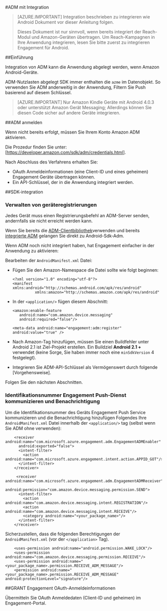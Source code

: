 <properties
    pageTitle="Azure Mobile Engagement Android SDK-Integration"
    description="Neueste Updates und Verfahren für Android SDK für Azure Mobile Engagement"
    services="mobile-engagement"
    documentationCenter="mobile"
    authors="piyushjo"
    manager="dwrede"
    editor="" />

<tags
    ms.service="mobile-engagement"
    ms.workload="mobile"
    ms.tgt_pltfrm="mobile-android"
    ms.devlang="Java"
    ms.topic="article"
    ms.date="08/19/2016"
    ms.author="piyushjo" />


#<a name="how-to-integrate-adm-with-engagement"></a>ADM mit Integration

> [AZURE.IMPORTANT] Integration beschrieben zu integrieren wie Android Dokument vor dieser Anleitung folgen.
>
> Dieses Dokument ist nur sinnvoll, wenn bereits integriert der Reach-Modul und Amazon-Geräten übertragen. Um Reach-Kampagnen in Ihre Anwendung integrieren, lesen Sie bitte zuerst zu integrieren Engagement für Android.

##<a name="introduction"></a>Einführung

Integration von ADM kann die Anwendung abgelegt werden, wenn Amazon Android-Geräte.

ADM-Nutzlasten abgelegt SDK immer enthalten die `azme` im Datenobjekt. So verwenden Sie ADM anderweitig in der Anwendung, Filtern Sie Push basierend auf diesem Schlüssel.

> [AZURE.IMPORTANT] Nur Amazon Kindle Geräte mit Android 4.0.3 oder unterstützt Amazon Gerät Messaging; Allerdings können Sie diesen Code sicher auf andere Geräte integrieren.

##<a name="sign-up-to-adm"></a>ADM anmelden

Wenn nicht bereits erfolgt, müssen Sie Ihrem Konto Amazon ADM aktivieren.

Die Prozedur finden Sie unter: [<https://developer.amazon.com/sdk/adm/credentials.html>].

Nach Abschluss des Verfahrens erhalten Sie:

-   OAuth Anmeldeinformationen (eine Client-ID und eines geheimen) Engagement Geräte übertragen können.
-   Ein API-Schlüssel, der in die Anwendung integriert werden.

##<a name="sdk-integration"></a>SDK-integration

### <a name="managing-device-registrations"></a>Verwalten von geräteregistrierungen

Jedes Gerät muss einen Registrierungsbefehl an ADM-Server senden, andernfalls sie nicht erreicht werden kann.

Wenn Sie bereits die [ADM-Clientbibliothek]verwenden und bereits [integrierte ADM] gelangen Sie direkt zu Android-Sdk-Adm.

Wenn ADM noch nicht integriert haben, hat Engagement einfacher in der Anwendung zu aktivieren:

Bearbeiten der `AndroidManifest.xml` Datei:

-   Fügen Sie den Amazon-Namespace die Datei sollte wie folgt beginnen:

        <?xml version="1.0" encoding="utf-8"?>
        <manifest xmlns:android="http://schemas.android.com/apk/res/android"
                  xmlns:amazon="http://schemas.amazon.com/apk/res/android"

-   In der `<application/>` fügen diesem Abschnitt:

        <amazon:enable-feature
           android:name="com.amazon.device.messaging"
           android:required="false"/>

        <meta-data android:name="engagement:adm:register" android:value="true" />

-   Nach Amazon-Tag hinzufügen, müssen Sie einen Buildfehler unter Android 2.1 ist Ziel-Projekt erstellen. Ein Buildziel **Android 2.1 +** verwendet (keine Sorge, Sie haben immer noch eine `minSdkVersion` 4 festgelegt).
-   Integrieren Sie ADM-API-Schlüssel als Vermögenswert durch folgende [Vorgehensweise].

Folgen Sie den nächsten Abschnitten.

### <a name="communicate-registration-id-to-the-engagement-push-service-and-receive-notifications"></a>Identifikationsnummer Engagement Push-Dienst kommunizieren und Benachrichtigung

Um die Identifikationsnummer des Geräts Engagement Push Service kommunizieren und die Benachrichtigung hinzufügen Folgendes Ihre `AndroidManifest.xml` Datei innerhalb der `<application/>` tag (selbst wenn Sie ADM ohne verwenden):

        <receiver android:name="com.microsoft.azure.engagement.adm.EngagementADMEnabler"
          android:exported="false">
          <intent-filter>
            <action android:name="com.microsoft.azure.engagement.intent.action.APPID_GOT"/>
          </intent-filter>
        </receiver>

         <receiver android:name="com.microsoft.azure.engagement.adm.EngagementADMReceiver"
           android:permission="com.amazon.device.messaging.permission.SEND">
          <intent-filter>
            <action android:name="com.amazon.device.messaging.intent.REGISTRATION"/>
            <action android:name="com.amazon.device.messaging.intent.RECEIVE"/>
            <category android:name="<your_package_name>"/>
          </intent-filter>
        </receiver>   

Sicherzustellen, dass die folgenden Berechtigungen der `AndroidManifest.xml` (vor der `</application>` Tag).

        <uses-permission android:name="android.permission.WAKE_LOCK"/>
        <uses-permission android:name="com.amazon.device.messaging.permission.RECEIVE"/>
        <uses-permission android:name="<your_package_name>.permission.RECEIVE_ADM_MESSAGE"/>
        <permission android:name="<your_package_name>.permission.RECEIVE_ADM_MESSAGE" android:protectionLevel="signature"/>

##<a name="grant-engagement-oauth-credentials"></a>GRANT Engagement OAuth-Anmeldeinformationen

Übermitteln Sie OAuth Anmeldedaten (Client-ID und geheimen) im Engagement-Portal.

[< Https://developer.amazon.com/sdk/adm/credentials.html>]:https://developer.amazon.com/sdk/adm/credentials.html
[ADM-Clientbibliothek]:https://developer.amazon.com/sdk/adm/setup.html
[integrierte ADM]:https://developer.amazon.com/sdk/adm/integrating-app.html
[Dieses Verfahren]:https://developer.amazon.com/sdk/adm/integrating-app.html#Asset
